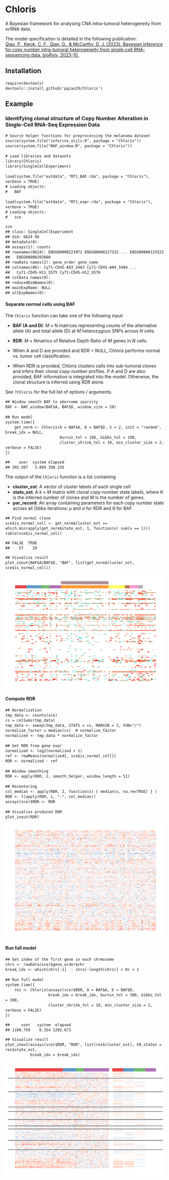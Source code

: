 # Chloris
A Bayesian framework for analysing CNA intra-tumoral heterogeneity from scRNA data. 

The model specification is detailed in the following publication:  
[Qiao, P., Kwok, C. F., Qian, G., & McCarthy, D. J. (2023). Bayesian inference for copy number intra-tumoral heterogeneity from single-cell RNA-sequencing data. bioRxiv, 2023-10.](https://www.biorxiv.org/content/10.1101/2023.10.22.563455v1)

## Installation
```
require(devtools)
devtools::install_github('pqiao29/Chloris')
```

## Example

### Identifying clonal structure of Copy Number Alteration in Single-Cell RNA-Seq Expression Data

```
# Source helper functions for preprocessing the melanoma dataset
source(system.file("infercnv_utils.R", package = "Chloris"))
source(system.file("BAF_window.R", package = "Chloris"))

# Load libraries and datasets
library(Chloris)
library(SingleCellExperiment)

load(system.file("extdata", "M71_BAF.rda", package = "Chloris"), verbose = TRUE)
# Loading objects:
#   BAF

load(system.file("extdata", "M71_expr.rda", package = "Chloris"), verbose = TRUE)
# Loading objects:
#   sce
```

```
sce
## class: SingleCellExperiment 
## dim: 6624 86 
## metadata(0):
## assays(1): counts
## rownames(6624): ENSG00000223972 ENSG00000227232 ... ENSG00000125522
##   ENSG00000203880
## rowData names(2): gene_order gene_name
## colnames(86): Cy71-CD45-A03_S483 Cy71-CD45-A04_S484 ...
##   Cy71-CD45-H11_S575 Cy71-CD45-H12_S576
## colData names(0):
## reducedDimNames(0):
## mainExpName: NULL
## altExpNames(0):
```


#### Separate normal cells using BAF

The `Chloris` function can take one of the following input: 

- **BAF (A and D)**: $M\times N$ matrices representing counts of the alternative allele (A) and total allele (D) at $M$ heterozygous SNPs across $N$ cells.
- **RDR**: $M\times N$matrics of Relative Depth Ratio of $M$ genes in $N$ cells. 

- When A and D are provided and RDR = NULL, Chloris performs normal vs. tumor cell classification.
- When RDR is provided, Chloris clusters cells into sub-tumoral clones and infers their clonal copy-number profiles.
  If A and D are also provided, BAF information is integrated into the model. Otherwise, the clonal structure is inferred using RDR alone.


See `?Chloris` for the full list of options / arguments. 

```
## Window smooth BAF to obercome sparsity
BAF <- BAF_window(BAF$A, BAF$D, window_size = 20) 

## Run model
system.time({
    get_norm <- Chloris(A = BAF$A, D = BAF$D, S = 2, init = "random", break_idx = NULL,  
                        burnin_tol = 100, Gibbs_tol = 100, 
                        cluster_shrink_tol = 10, min_cluster_size = 2, verbose = FALSE)
})
```

```
##    user  system elapsed 
## 392.507   3.094 398.235
```


The output of the `Chloris` function is a list containing

- **cluster_est**:  A vector of cluster labels of each single cell
- **state_est**: A $k \times M$ matrix with clonal copy-number state labels, where $K$ is the inferred number of clones and $M$ is the number of genes. 
- **par_record**: An array containing parameters for each copy number state across all Gibbs iterations: $\mu$ and $\sigma$ for RDR and $\theta$ for BAF.



```
## Find normal clone
sce$is_normal_cell <- get_norm$cluster_est == which.min(apply(get_norm$state_est, 1, function(x) sum(x == 1)))
table(sce$is_normal_cell)
```

```
## FALSE  TRUE 
##    57    29
```

```
## Visualize result
plot_inout(BAF$A/BAF$D, "BAF", list(get_norm$cluster_est, sce$is_normal_cell))
```


![](man/figures/chloris_figure_1.png)


#### Compute RDR

```
## Normalization
tmp_data <- counts(sce)
cs = colSums(tmp_data)
tmp_data <- sweep(tmp_data, STATS = cs, MARGIN = 2, FUN="/")  
normalize_factor = median(cs)  # normalize_factor
normalized <- tmp_data * normalize_factor

## Get RDR from gene expr
normalized <- log2(normalized + 1)
ref <- rowMeans(normalized[, sce$is_normal_cell])
RDR <- normalized - ref

## Window smoothing
RDR <- apply(RDR, 2, smooth_helper, window_length = 51)

## Recentering
col_median <- apply(RDR, 2, function(x) { median(x, na.rm=TRUE) } )
RDR <- t(apply(RDR, 1, "-", col_median))
assays(sce)$RDR <- RDR

## Visualise produced RDR
plot_inout(RDR)
```

![](man/figures/chloris_figure_2.png)



#### Run full model

```
## Get index of the first gene in each chrmosome
chrs <- rowData(sce)$gene_order$chr
break_idx <- which(chrs[-1]  - chrs[-length(chrs)] > 0) + 1

## Run full model
system.time({
    res <- Chloris(assays(sce)$RDR, A = BAF$A, D = BAF$D, 
                   break_idx = break_idx, burnin_tol = 300, Gibbs_tol = 300,
                   cluster_shrink_tol = 10, min_cluster_size = 2, verbose = FALSE)
})
```

```
##     user   system  elapsed 
## 1188.759    6.154 1202.673
```

```
## Visualize result
plot_inout(assays(sce)$RDR, "RDR", list(res$cluster_est), CN_states = res$state_est, 
           break_idx = break_idx)
```

![](man/figures/chloris_figure_3.png)